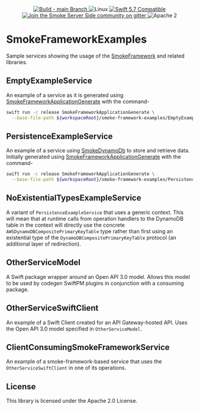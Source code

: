<p align="center">
<a href="https://github.com/amzn/smoke-framework-examples/actions">
<img src="https://github.com/amzn/smoke-framework-examples/actions/workflows/swift.yml/badge.svg?branch=main" alt="Build - main Branch">
</a>
<img src="https://img.shields.io/badge/os-linux-green.svg?style=flat" alt="Linux">
<a href="http://swift.org">
<img src="https://img.shields.io/badge/swift-5.7-orange.svg?style=flat" alt="Swift 5.7 Compatible">
</a>
<a href="https://gitter.im/SmokeServerSide">
<img src="https://img.shields.io/badge/chat-on%20gitter-ee115e.svg?style=flat" alt="Join the Smoke Server Side community on gitter">
</a>
<img src="https://img.shields.io/badge/license-Apache2-blue.svg?style=flat" alt="Apache 2">
</p>

# SmokeFrameworkExamples

Sample services showing the usage of the [SmokeFramework](https://github.com/amzn/smoke-framework) and related libraries.

## EmptyExampleService

An example of a service as it is generated using [SmokeFrameworkApplicationGenerate](https://github.com/amzn/smoke-framework-application-generate)
with the command-

```bash
swift run -c release SmokeFrameworkApplicationGenerate \
  --base-file-path ${workspaceRoot}/smoke-framework-examples/EmptyExampleService
```

## PersistenceExampleService

An example of a service using [SmokeDynamoDb](https://github.com/amzn/smoke-dynamodb) to store and retrieve data.
Initially generated using [SmokeFrameworkApplicationGenerate](https://github.com/amzn/smoke-framework-application-generate)
with the command-

```bash
swift run -c release SmokeFrameworkApplicationGenerate \
  --base-file-path ${workspaceRoot}/smoke-framework-examples/PersistenceExampleService \
```

## NoExistentialTypesExampleService

A variant of `PersistenceExampleService` that uses a generic context. This will mean that at runtime calls from operation
handlers to the DynamoDB table in the context will directly use the concrete `AWSDynamoDBCompositePrimaryKeyTable`
type rather than first using an existential type of the `DynamoDBCompositePrimaryKeyTable` protocol (an additional layer of redirection).

## OtherServiceModel

A Swift package wrapper around an Open API 3.0 model. Allows this model to be used by codegen SwiftPM plugins in conjunction with a consuming package.

## OtherServiceSwiftClient

An example of a Swift Client created for an API Gateway-hosted API. Uses the Open API 3.0 model specified in `OtherServiceModel`.

## ClientConsumingSmokeFrameworkService

An example of a smoke-framework-based service that uses the `OtherServiceSwiftClient` in one of its operations.
 
## License

This library is licensed under the Apache 2.0 License.
